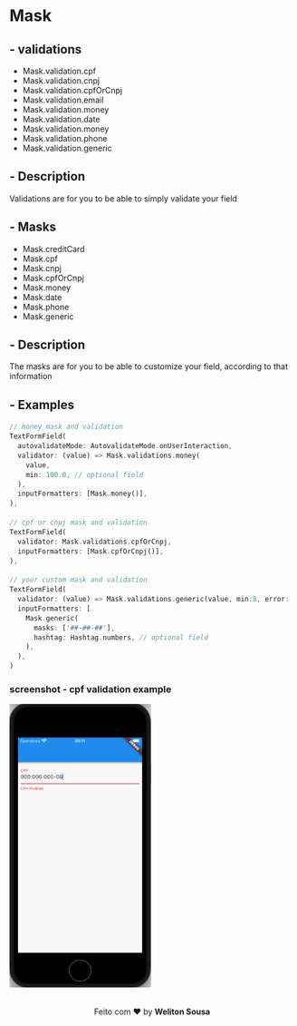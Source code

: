 # Mask

## - validations

 - Mask.validation.cpf
 - Mask.validation.cnpj
 - Mask.validation.cpfOrCnpj
 - Mask.validation.email
 - Mask.validation.money
 - Mask.validation.date
 - Mask.validation.money
 - Mask.validation.phone
 - Mask.validation.generic
 
## - Description
Validations are for you to be able to simply validate your field


## - Masks

 - Mask.creditCard
 - Mask.cpf
 - Mask.cnpj
 - Mask.cpfOrCnpj
 - Mask.money
 - Mask.date
 - Mask.phone
 - Mask.generic
 
## - Description
The masks are for you to be able to customize your field, according to that information


## - Examples

```dart
// money mask and validation
TextFormField(
  autovalidateMode: AutovalidateMode.onUserInteraction,
  validator: (value) => Mask.validations.money(
    value, 
    min: 100.0, // optional field
  ),
  inputFormatters: [Mask.money()],
),

// cpf or cnpj mask and validation
TextFormField(
  validator: Mask.validations.cpfOrCnpj,
  inputFormatters: [Mask.cpfOrCnpj()],
),

// your custom mask and validation
TextFormField(
  validator: (value) => Mask.validations.generic(value, min:8, error: 'info erro'),
  inputFormatters: [
    Mask.generic(
      masks: ['##-##-##'], 
      hashtag: Hashtag.numbers, // optional field
    ),
  ),
)
```

### screenshot - cpf validation example
<img src="./assets/home.png" width="250" height="500"/>

<br>
<br>
<p align="center">
   Feito com ❤️ by <b>Weliton Sousa</b>
</p>

